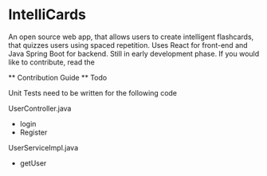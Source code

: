 # IntelliCards
An open source web app, that allows users to create intelligent flashcards, that quizzes users using spaced repetition. Uses React for front-end and Java Spring Boot for backend. Still in early development phase. If you would like to contribute, read the 



** Contribution Guide **
Todo

Unit Tests need to be written for the following code



UserController.java
  - login
  - Register 

UserServiceImpl.java
  - getUser
  
  
